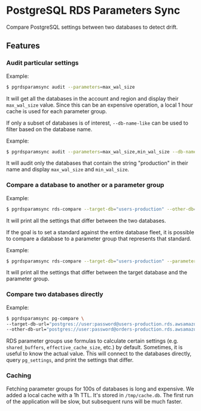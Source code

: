 # PostgreSQL RDS Parameters Sync
Compare PostgreSQL settings between two databases to detect drift.

## Features

### Audit particular settings
Example:
```bash
$ pgrdsparamsync audit --parameters=max_wal_size
```

It will get all the databases in the account and region and display their `max_wal_size` value. 
Since this can be an expensive operation, a local 1 hour cache is used for each parameter group.

If only a subset of databases is of interest, `--db-name-like` can be used to filter based on the database name.

Example:
```bash
$ pgrdsparamsync audit --parameters=max_wal_size,min_wal_size --db-name-like=production
```

It will audit only the databases that contain the string "production" in their name and display `max_wal_size` and `min_wal_size`.


### Compare a database to another or a parameter group
Example:
```bash
$ pgrdsparamsync rds-compare --target-db="users-production" --other-db="orders-production"
```

It will print all the settings that differ between the two databases.

If the goal is to set a standard against the entire database fleet, it is possible to compare a database to a parameter group that represents that standard.

Example:
```bash
$ pgrdsparamsync rds-compare --target-db="users-production" --parameter-group="pg-11-standard"
```

It will print all the settings that differ between the target database and the parameter group.


### Compare two databases directly
Example:
```bash
$ pgrdsparamsync pg-compare \
--target-db-url="postgres://user:password@users-production.rds.awsamazon.com" \
--other-db-url="postgres://user:password@orders-production.rds.awsamazom.com"
```

RDS parameter groups use formulas to calculate certain settings (e.g. `shared_buffers`, `effective_cache_size`, etc.) by default. Sometimes, it is useful to know the actual value. This will connect to the databases directly, query `pg_settings`, and print the settings that differ.


### Caching
Fetching parameter groups for 100s of databases is long and expensive. We added a local cache with a 1h TTL. It's stored in `/tmp/cache.db`. The first run of the application will be slow, but subsequent runs will be much faster.
